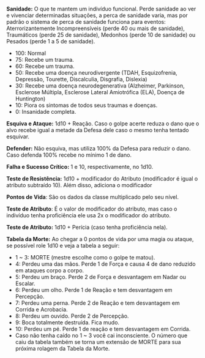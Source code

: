 **Sanidade:** O que te mantem um indivíduo funcional. Perde sanidade ao ver e vivenciar determinadas situações, a perca de sanidade varia, mas por padrão o sistema de perca de sanidade funciona para eventos: Aterrorizantemente Incompreensíveis (perde 40 ou mais de sanidade), Traumáticos (perde 25 de sanidade), Medonhos (perde 10 de sanidade) ou Pesados (perde 1 a 5 de sanidade).
- 100: Normal
- 75: Recebe um trauma.
- 60: Recebe um trauma.
- 50: Recebe uma doença neurodivergente (TDAH, Esquizofrenia, Depressão, Tourette, Discalculia, Disgrafia, Dislexia)
- 30: Recebe uma doença neurodegenerativa (Alzheimer, Parkinson, Esclerose Múltipla, Esclerose Lateral Amiotrófica (ELA), Doença de Huntington)
- 10: Piora os sintomas de todos seus traumas e doenças.
- 0: Insanidade completa.

**Esquiva e Ataque:** 1d10 + Reação. Caso o golpe acerte reduza o dano que o alvo recebe igual a metade da Defesa dele caso o mesmo tenha tentado esquivar.

**Defender:** Não esquiva, mas utiliza 100% da Defesa para reduzir o dano. Caso defenda 100% recebe no mínimo 1 de dano.

**Falha e Sucesso Crítico:** 1 e 10, respectivamente, no 1d10.

**Teste de Resistência:** 1d10 + modificador do Atributo (modificador é igual o atributo subtraído 10). Além disso, adiciona o modificador 

**Pontos de Vida**: São os dados da classe multiplicado pelo seu nível. 

**Teste de Atributo**: É o valor de modificador do atributo, mas caso o indivíduo tenha proficiência ele usa 2x o modificador do atributo.

**Teste de Atributo:** 1d10 + Perícia (caso tenha proficiência nela).

**Tabela da Morte:** Ao chegar a 0 pontos de vida por uma magia ou ataque, se possível role 1d10 e veja a tabela a seguir:
- 1 ~ 3: MORTE (mestre escolhe como o golpe te matou).
- 4: Perdeu uma das mãos. Perde 1 de Força e causa 4 de dano reduzido em ataques corpo a corpo.
- 5: Perdeu um braço. Perde 2 de Força e desvantagem em Nadar ou Escalar.
- 6: Perdeu um olho. Perde 1 de Reação e tem desvantagem em Percepção.
- 7: Perdeu uma perna. Perde 2 de Reação e tem desvantagem em Corrida e Acrobacia.
- 8: Perdeu um ouvido. Perde 2 de Percepção.
- 9: Boca totalmente destruída. Fica mudo.
- 10: Perdeu um pé. Perde 1 de reação e tem desvantagem em Corrida.
- Caso não tenha caído no 1 ~ 3 você cai inconsciente. O número que caiu da tabela também se torna um extensão de MORTE para sua próxima rolagem da Tabela da Morte.